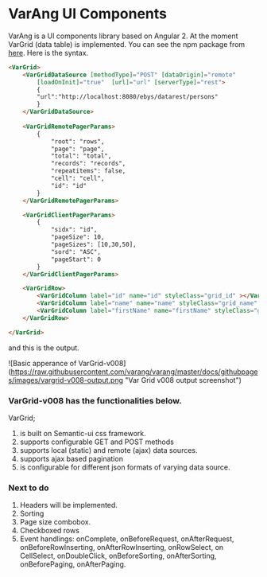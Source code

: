 # VarAng UI Components

VarAng is a UI components library based on Angular 2. At the moment VarGrid (data table) is implemented. You can see the npm package from [here](https://www.npmjs.com/package/varang). Here is the syntax.

```html
<VarGrid>
	<VarGridDataSource [methodType]="POST" [dataOrigin]="remote" 
		[loadOnInit]="true"  [url]="url" [serverType]="rest">
		{
		"url":"http://localhost:8080/ebys/datarest/persons"
		}
	</VarGridDataSource>
	
	<VarGridRemotePagerParams>
		{
		    "root": "rows",
		    "page": "page",
		    "total": "total",
		    "records": "records",
		    "repeatitems": false,
		    "cell": "cell",
		    "id": "id"
		}
	</VarGridRemotePagerParams>		

	<VarGridClientPagerParams>
		{
		    "sidx": "id",
		    "pageSize": 10,
		    "pageSizes": [10,30,50],
		    "sord": "ASC",
		    "pageStart": 0
		}
	</VarGridClientPagerParams>	

	<VarGridRow>
		<VarGridColumn label="id" name="id" styleClass="grid_id" ></VarGridColumn>
		<VarGridColumn label="name" name="name" styleClass="grid_name" ></VarGridColumn>
		<VarGridColumn label="firstName" name="firstName" styleClass="grid_firstName" ></VarGridColumn>
	</VarGridRow>

</VarGrid>
```

and this is the output.

![Basic apperance of VarGrid-v008] (https://raw.githubusercontent.com/varang/varang/master/docs/githubpages/images/vargrid-v008-output.png "Var Grid v008 output screenshot")

### VarGrid-v008 has the functionalities below.

VarGrid;
1. is built on Semantic-ui css framework.
2. supports configurable GET and POST methods
3. supports local (static) and remote (ajax) data sources.
4. supports ajax based pagination
5. is configurable for different json formats of varying data source. 

### Next to do

1. Headers will be implemented.
2. Sorting
3. Page size combobox.
4. Checkboxed rows
5. Event handlings: onComplete, onBeforeRequest, onAfterRequest, onBeforeRowInserting, onAfterRowInserting, onRowSelect, on CellSelect, onDoubleClick, onBeforeSorting, onAfterSorting, onBeforePaging, onAfterPaging.
